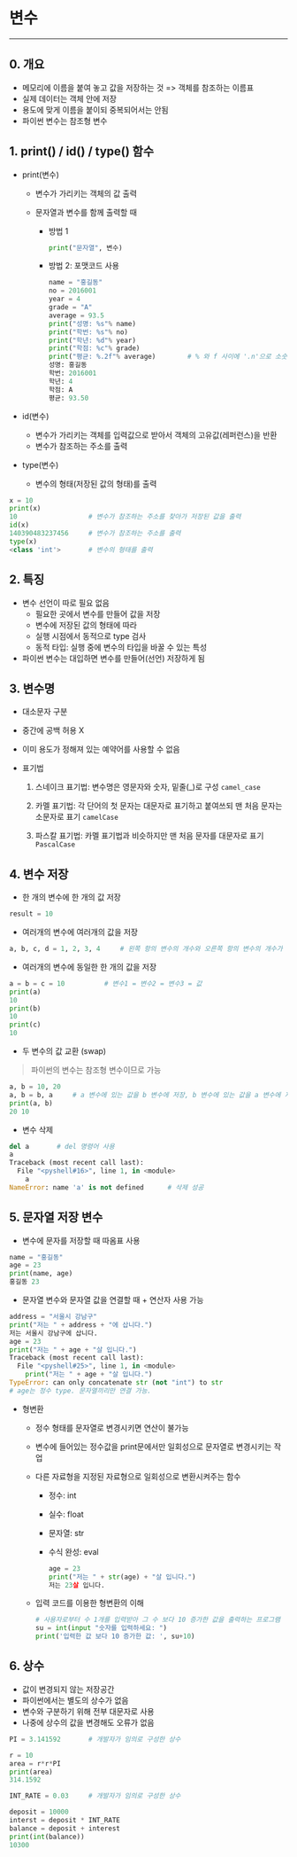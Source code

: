 # 변수

---

## 0. 개요

- 메모리에 이름을 붙여 놓고 값을 저장하는 것 => 객체를 참조하는 이름표
- 실제 데이터는 객체 안에 저장
- 용도에 맞게 이름을 붙이되 중복되어서는 안됨
- 파이썬 변수는 참조형 변수

## 1. print() / id() / type() 함수

- print(변수)
  - 변수가 가리키는 객체의 값 출력

  - 문자열과 변수를 함께 출력할 때

    - 방법 1

      ```python
      print("문자열", 변수)
      ```

    - 방법 2: 포맷코드 사용

      ```python
      name = "홍길동"
      no = 2016001
      year = 4
      grade = "A"
      average = 93.5
      print("성명: %s"% name)
      print("학번: %s"% no)
      print("학년: %d"% year)
      print("학점: %c"% grade)
      print("평균: %.2f"% average)        # % 와 f 사이에 '.n'으로 소숫점 자리 조절
      성명: 홍길동
      학번: 2016001
      학년: 4
      학점: A
      평균: 93.50
      ```

- id(변수)

  - 변수가 가리키는 객체를 입력값으로 받아서 객체의 고유값(레퍼런스)을 반환 
  - 변수가 참조하는 주소를 출력

- type(변수)

  - 변수의 형태(저장된 값의 형태)를 출력

```python
x = 10
print(x)
10                  # 변수가 참조하는 주소를 찾아가 저장된 값을 출력
id(x)
140390483237456     # 변수가 참조하는 주소를 출력
type(x)
<class 'int'>       # 변수의 형태를 출력
```

## 2. 특징

- 변수 선언이 따로 필요 없음
  - 필요한 곳에서 변수를 만들어 값을 저장
  - 변수에 저장된 값의 형태에 따라
  - 실행 시점에서 동적으로 type 검사
  - 동적 타입: 실행 중에 변수의 타입을 바꿀 수 있는 특성
- 파이썬 변수는 대입하면 변수를 만들어(선언) 저장하게 됨

## 3. 변수명

- 대소문자 구분

- 중간에 공백 허용 X

- 이미 용도가 정해져 있는 예약어를 사용할 수 없음

- 표기법

  1. 스네이크 표기법: 변수명은 영문자와 숫자, 밑줄(_)로 구성 `camel_case`

  2. 카멜 표기법: 각 단어의 첫 문자는 대문자로 표기하고 붙여쓰되 맨 처음 문자는 소문자로 표기 `camelCase`

  3. 파스칼 표기법: 카멜 표기법과 비슷하지만 맨 처음 문자를 대문자로 표기 `PascalCase`

## 4. 변수 저장

- 한 개의 변수에 한 개의 값 저장

```python
result = 10
```

- 여러개의 변수에 여러개의 값을 저장

```python
a, b, c, d = 1, 2, 3, 4     # 왼쪽 항의 변수의 개수와 오른쪽 항의 변수의 개수가 일치해야 함
```

- 여러개의 변수에 동일한 한 개의 값을 저장

```python
a = b = c = 10          # 변수1 = 변수2 = 변수3 = 값
print(a)
10
print(b)
10
print(c)
10
```

- 두 변수의 값 교환 (swap)

> 파이썬의 변수는 참조형 변수이므로 가능

```python
a, b = 10, 20
a, b = b, a     # a 변수에 있는 값을 b 변수에 저장, b 변수에 있는 값을 a 변수에 저장
print(a, b)
20 10
```

- 변수 삭제

```python
del a       # del 명령어 사용
a
Traceback (most recent call last):
  File "<pyshell#16>", line 1, in <module>
    a
NameError: name 'a' is not defined      # 삭제 성공
```

## 5. 문자열 저장 변수

- 변수에 문자를 저장할 때 따옴표 사용

```python
name = "홍길동"
age = 23
print(name, age)
홍길동 23
```

- 문자열 변수와 문자열 값을 연결할 때 + 연산자 사용 가능

```python
address = "서울시 강남구"
print("저는 " + address + "에 삽니다.")
저는 서울시 강남구에 삽니다.
age = 23
print("저는 " + age + "살 입니다.")
Traceback (most recent call last):
  File "<pyshell#25>", line 1, in <module>
    print("저는 " + age + "살 입니다.")
TypeError: can only concatenate str (not "int") to str
# age는 정수 type. 문자열끼리만 연결 가능.
```

- 형변환

  - 정수 형태를 문자열로 변경시키면 연산이 불가능

  - 변수에 들어있는 정수값을 print문에서만 일회성으로 문자열로 변경시키는 작업

  - 다른 자료형을 지정된 자료형으로 일회성으로 변환시켜주는 함수
    
    - 정수: int
    
    - 실수: float
    
    - 문자열: str
    
    - 수식 완성: eval
    
      ```python
      age = 23
      print("저는 " + str(age) + "살 입니다.")
      저는 23살 입니다.
      ```
    
  - 입력 코드를 이용한 형변환의 이해

    ```python
    # 사용자로부터 수 1개를 입력받아 그 수 보다 10 증가한 값을 출력하는 프로그램
    su = int(input "숫자를 입력하세요: ")
    print('입력한 값 보다 10 증가한 값: ', su+10)
    ```

## 6. 상수

- 값이 변경되지 않는 저장공간
- 파이썬에서는 별도의 상수가 없음
- 변수와 구분하기 위해 전부 대문자로 사용
- 나중에 상수의 값을 변경해도 오류가 없음

```python
PI = 3.141592       # 개발자가 임의로 구성한 상수

r = 10
area = r*r*PI
print(area)
314.1592
```

```python
INT_RATE = 0.03     # 개발자가 임의로 구성한 상수

deposit = 10000
interst = deposit * INT_RATE
balance = deposit + interest
print(int(balance))
10300
```
